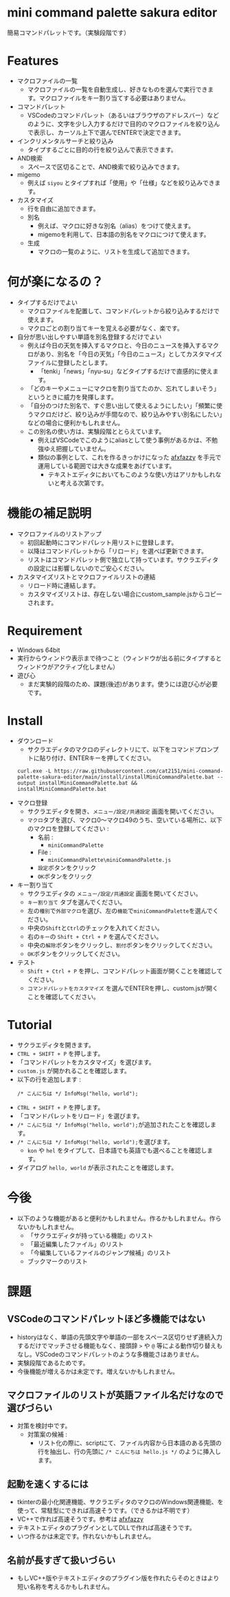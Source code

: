# mini command palette sakura editor

簡易コマンドパレットです。（実験段階です）

# Features
- マクロファイルの一覧
  - マクロファイルの一覧を自動生成し、好きなものを選んで実行できます。マクロファイルをキー割り当てする必要はありません。
- コマンドパレット
  - VSCodeのコマンドパレット（あるいはブラウザのアドレスバー）などのように、文字を少し入力するだけで目的のマクロファイルを絞り込んで表示し、カーソル上下で選んでENTERで決定できます。
- インクリメンタルサーチと絞り込み
  - タイプするごとに目的の行を絞り込んで表示できます。
- AND検索
  - スペースで区切ることで、AND検索で絞り込みできます。
- migemo
  - 例えば `siyou` とタイプすれば「使用」や「仕様」などを絞り込みできます。
- カスタマイズ
  - 行を自由に追加できます。
  - 別名
    - 例えば、マクロに好きな別名（alias）をつけて使えます。
    - migemoを利用して、日本語の別名をマクロにつけて使えます。
  - 生成
    - マクロの一覧のように、リストを生成して追加できます。

# 何が楽になるの？
- タイプするだけでよい
  - マクロファイルを配置して、コマンドパレットから絞り込みするだけで使えます。
  - マクロごとの割り当てキーを覚える必要がなく、楽です。
- 自分が思い出しやすい単語を別名登録するだけでよい
  - 例えば今日の天気を挿入するマクロと、今日のニュースを挿入するマクロがあり、別名を「今日の天気」「今日のニュース」としてカスタマイズファイルに登録したとします。
    - 「tenki」「news」「nyu-su」などタイプするだけで直感的に使えます。
  - 「どのキーやメニューにマクロを割り当てたのか、忘れてしまいそう」というときに威力を発揮します。
  - 「自分のつけた別名で、すぐ思い出して使えるようにしたい」「頻繁に使うマクロだけど、絞り込みが手間なので、絞り込みやすい別名にしたい」などの場合に便利かもしれません。
  - この別名の使い方は、実験段階ととらえています。
    - 例えばVSCodeでこのようにaliasとして使う事例があるかは、不勉強ゆえ把握していません。
    - 類似の事例として、これを作るきっかけになった [afxfazzy](https://github.com/yuratomo/afxtools) を手元で運用している範囲では大きな成果をあげています。
      - テキストエディタにおいてもこのような使い方はアリかもしれないと考える次第です。

# 機能の補足説明
- マクロファイルのリストアップ
  - 初回起動時にコマンドパレット用リストに登録します。
  - 以降はコマンドパレットから「リロード」を選べば更新できます。
  - リストはコマンドパレット側で独立して持っています。サクラエディタの設定には影響しないのでご安心ください。
- カスタマイズリストとマクロファイルリストの連結
  - リロード時に連結します。
  - カスタマイズリストは、存在しない場合にcustom_sample.jsからコピーされます。

# Requirement
- Windows 64bit
- 実行からウィンドウ表示まで待つこと（ウィンドウが出る前にタイプするとウィンドウがアクティブ化しません）
- 遊び心
  - まだ実験的段階のため、課題(後述)があります。使うには遊び心が必要です。

# Install
- ダウンロード
  - サクラエディタのマクロのディレクトリにて、以下をコマンドプロンプトに貼り付け、ENTERキーを押してください。
  ```
  curl.exe -L https://raw.githubusercontent.com/cat2151/mini-command-palette-sakura-editor/main/install/installMiniCommandPalette.bat --output installMiniCommandPalette.bat && installMiniCommandPalette.bat
  ```
- マクロ登録
  - サクラエディタを開き、`メニュー/設定/共通設定` 画面を開いてください。
  - `マクロ`タブを選び、マクロ0～マクロ49のうち、空いている場所に、以下のマクロを登録してください :
    - 名前 :
      - `miniCommandPalette`
    - File :
      - `miniCommandPalette\miniCommandPalette.js`
    - `設定`ボタンをクリック
    - `OK`ボタンをクリック
- キー割り当て
  - サクラエディタの `メニュー/設定/共通設定` 画面を開いてください。
  - `キー割り当て` タブを選んでください。
  - 左の`種別`で`外部マクロ`を選び、左の`機能`で`miniCommandPalette`を選んでください。
  - 中央の`Shift`と`Ctrl`のチェックを入れてください。
  - 右の`キー`の `Shift + Ctrl + P` を選んでください。
  - 中央の`解除`ボタンをクリックし、`割付`ボタンをクリックしてください。
  - `OK`ボタンをクリックしてください。
- テスト
  - `Shift + Ctrl + P` を押し、コマンドパレット画面が開くことを確認してください。
  - `コマンドパレットをカスタマイズ` を選んでENTERを押し、custom.jsが開くことを確認してください。

# Tutorial
- サクラエディタを開きます。
- `CTRL + SHIFT + P` を押します。
- 「コマンドパレットをカスタマイズ」を選びます。
- `custom.js` が開かれることを確認します。
- 以下の行を追加します :
  ```
  /* こんにちは */ InfoMsg("hello, world");
  ```
- `CTRL + SHIFT + P` を押します。
- 「コマンドパレットをリロード」を選びます。
- `/* こんにちは */ InfoMsg("hello, world");`が追加されたことを確認します。
- `/* こんにちは */ InfoMsg("hello, world");`を選びます。
  - `kon` や `hel` をタイプして、日本語でも英語でも選べることを確認します。
- ダイアログ `hello, world` が表示されたことを確認します。

# 今後
- 以下のような機能があると便利かもしれません。作るかもしれません。作らないかもしれません。
  - 「サクラエディタが持っている機能」のリスト
  - 「最近編集したファイル」のリスト
  - 「今編集しているファイルのジャンプ候補」のリスト
  - ブックマークのリスト

# 課題

## VSCodeのコマンドパレットほど多機能ではない
- historyはなく、単語の先頭文字や単語の一部をスペース区切りせず連続入力するだけでマッチさせる機能もなく、接頭辞 `>` や `@` 等による動作切り替えもなし。VSCodeのコマンドパレットのような多機能さはありません。
- 実験段階であるためです。
- 今後機能が増えるかは未定です。増えないかもしれません。

## マクロファイルのリストが英語ファイル名だけなので選びづらい
- 対策を検討中です。
  - 対策案の候補 :
    - リスト化の際に、scriptにて、ファイル内容から日本語のある先頭の行を抽出し、行の先頭に `/* こんにちは hello.js */` のように挿入します。

## 起動を速くするには
- tkinterの最小化関連機能、サクラエディタのマクロのWindows関連機能、を使って、常駐型にできれば高速そうです。（できるかは不明です）
- VC++で作れば高速そうです。参考は [afxfazzy](https://github.com/yuratomo/afxtools)
- テキストエディタのプラグインとしてDLLで作れば高速そうです。
- いつ作るかは未定です。作れないかもしれません。

## 名前が長すぎて扱いづらい
- もしVC++版やテキストエディタのプラグイン版を作れたらそのときはより短い名称を考えるかもしれません。
